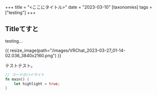 +++
title = "<ここにタイトル>"
date = "2023-03-10"
[taxonomies]
tags = ["testing"]
+++

## Titleてすと

testing...

{{ resize_image(path="/images/VRChat_2023-03-27_01-14-02.036_3840x2160.png") }}

テストテスト。

```rust
// コードのハイライト
fn main() {
    let highlight = true;
}
```
